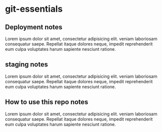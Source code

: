 # git-essentials

## Deployment notes
Lorem ipsum dolor sit amet, consectetur adipisicing elit. veniam laboriosam consequatur saepe. Repellat itaque dolores neque, impedit reprehenderit eum culpa voluptates harum sapiente nesciunt ratione.

## staging notes
Lorem ipsum dolor sit amet, consectetur adipisicing elit. veniam laboriosam consequatur saepe. Repellat itaque dolores neque, impedit reprehenderit eum culpa voluptates harum sapiente nesciunt ratione.

## How to use this repo notes
Lorem ipsum dolor sit amet, consectetur adipisicing elit. veniam laboriosam consequatur saepe. Repellat itaque dolores neque, impedit reprehenderit eum culpa voluptates harum sapiente nesciunt ratione.

